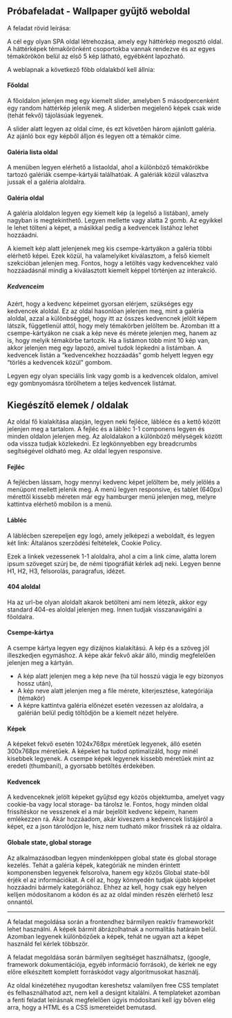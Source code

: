 ## Próbafeladat - Wallpaper gyűjtő weboldal
A feladat rövid leírása:

A cél egy olyan SPA oldal létrehozása, amely egy háttérkép megosztó oldal. A háttérképek témakörönként csoportokba vannak rendezve és az egyes témakörökön belül az első 5 kép látható, egyébként lapozható.

A weblapnak a következő főbb oldalakból kell állnia:

#### Főoldal

A főoldalon jelenjen meg egy kiemelt slider, amelyben 5 másodpercenként egy random háttérkép jelenik meg. A sliderben megjelenő képek csak wide (tehát fekvő) tájolásúak legyenek.

A slider alatt legyen az oldal címe, és ezt követően három ajánlott galéria. Az ajánló box egy képből álljon és legyen ott a témakör címe.

#### Galéria lista oldal

A menüben legyen elérhető a listaoldal, ahol a különböző témakörökbe tartozó galériák csempe-kártyái találhatóak. A galériák közül választva  jussak el a galéria aloldalra.

#### Galéria oldal

A galéria aloldalon legyen egy kiemelt kép (a legelső a listában), amely nagyban is megtekinthető. Legyen mellette vagy alatta 2 gomb. Az egyikkel le lehet tölteni a képet, a másikkal pedig a kedvencek listához lehet hozzáadni.

A kiemelt kép alatt jelenjenek meg kis csempe-kártyákon a galéria többi elérhető képei. Ezek közül, ha valamelyiket kiválasztom, a felső kiemelt szekcióban jelenjen meg. Fontos, hogy a letöltés vagy kedvencekhez való hozzáadásnál mindig a kiválasztott kiemelt képpel történjen az interakció.

##### Kedvenceim

Azért, hogy a kedvenc képeimet gyorsan elérjem, szükséges egy kedvencek aloldal. Ez az oldal hasonlóan jelenjen meg, mint a galéria aloldal, azzal a különbséggel, hogy itt az összes kedvencnek jelölt képem látszik, függetlenül attól, hogy mely témakörben jelöltem be. Azomban itt a csempe-kártyákon ne csak a kép neve és mérete jelenjen meg, hanem az is, hogy melyik témakörbe tartozik. Ha a listámon több mint 10 kép van, akkor jelenjen meg egy lapozó, amivel tudok lépkedni a listámban. A kedvencek listán a “kedvencekhez hozzáadás” gomb helyett legyen egy “törlés a kedvencek közül” gombom.

Legyen egy olyan speciális link vagy gomb is a kedvencek oldalon, amivel egy gombnyomásra törölhetem a teljes kedvencek listámat.

## Kiegészítő elemek / oldalak

Az oldal fő kialakítása alapján, legyen neki fejléce, lábléce és a kettő között jelenjen meg a tartalom. A fejléc és a lábléc 1-1 componens legyen és minden oldalon jelenjen meg. Az aloldalakon a különböző mélységek között oda vissza tudjak közlekedni. Ez legkönnyebben egy breadcrumbs segítségével oldható meg. Az oldal legyen responsive.

#### Fejléc

A fejlécben lássam, hogy mennyi kedvenc képet jelöltem be, mely jelölés a menüpont mellett jelenik meg. A menü legyen responsive, és tablet (640px) mérettől kissebb méreten már egy hamburger menü jelenjen meg, melyre kattintva elérhető mobilon is a menü.

#### Lábléc

A láblécben szerepeljen egy logó, amely jelképezi a weboldalt, és legyen két link: Általános szerződési feltételek, Cookie Policy.

Ezek a linkek vezessenek 1-1 aloldalra, ahol a cím a link címe, alatta lorem ipsum szöveget szúrj be, de némi tipográfiát kérlek adj neki. Legyen benne H1, H2, H3, felsorolás, paragrafus, idézet.

#### 404 aloldal

Ha az url-be olyan aloldalt akarok betölteni ami nem létezik, akkor egy standard 404-es aloldal jelenjen meg. Innen tudjak visszanavigálni a főoldalra.

#### Csempe-kártya

A csempe kártya legyen egy dizájnos kialakítású. A kép és a szöveg jól illeszkedjen egymáshoz. A képe akár fekvő akár álló, mindig megfelelően jelenjen meg a kártyán. 

-   A kép alatt jelenjen meg a kép neve (ha túl hosszú vágja le egy bizonyos hossz után),
-   A kép neve alatt jelenjen meg a file mérete, kiterjesztése, kategóriája (témakör)
-   A képre kattintva galéria előnézet esetén vezessen az aloldalra, a galérián belül pedig töltődjön be a kiemelt nézet helyére.

#### Képek

A képeket fekvő esetén 1024x768px méretűek legyenek, álló esetén 300x768px méretűek. A képeket ha tudod optimalizáld, hogy minél kisebbek legyenek. A csempe képek legyenek kissebb méretűek mint az eredeti (thumbanil), a gyorsabb betöltés érdekében.

#### Kedvencek

A kedvenceknek jelölt képeket gyűjtsd egy közös objektumba, amelyet vagy cookie-ba vagy local storage- ba tárolsz le. Fontos, hogy minden oldal frissítéskor ne vesszenek el a már bejelölt kedvenc képeim, hanem emlékezzen rá. Akár hozzáadom, akár kiveszem a kedvencek listájáról a képet, ez a json tárolódjon le, hisz nem tudható mikor frissítek rá az oldalra.

#### Globale state, global storage

Az alkalmazásodban legyen mindenképpen global state és global storage kezelés. Tehát a galéria képek, kategóriák ne minden érintett komponensben legyenek felsorolva, hanem egy közös Global state-ből érjék el az információkat. A cél az, hogy könnyedén tudjak újabb képeket hozzáadni bármely kategóriához. Ehhez az kell, hogy csak egy helyen kelljen módosítanom a kódon és az az oldal minden részén elérhető lesz onnantól.

---

A feladat megoldása során a frontendhez bármilyen reaktív frameworköt lehet használni. A képek bármit ábrázolhatnak a normalitás határain belül. Azomban legyenek különbözőek a képek, tehát ne ugyan azt a képet használd fel kérlek többször.

A feladat megoldása során bármilyen segítséget használhatsz, (google, framework dokumentációja, egyéb információ források), de kérlek ne egy előre elkészített komplett forráskódot vagy algoritmusokat használj.

Az oldal kinézetéhez nyugodtan kereshetsz valamilyen free CSS templatet és felhasználhatod azt, nem kell a designt kitalálni. A templateket azomban a fenti feladat leírásnak megfelelően úgyis módosítani kell így bőven elég arra, hogy a HTML és a CSS ismereteidet bemutasd.
